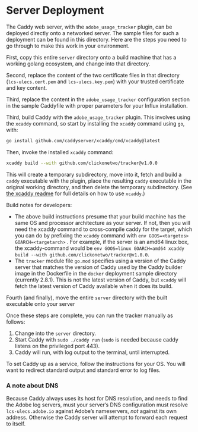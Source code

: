 # Server Deployment

The Caddy web server, with the `adobe_usage_tracker` plugin, can be deployed directly onto a networked server. The sample files for such a deployment can be found in this directory. Here are the steps you need to go through to make this work in your environment.

First, copy this entire `server` directory onto a build machine that has a working golang ecosystem, and change into that directory.

Second, replace the content of the two certificate files in that directory (`lcs-ulecs.cert.pem` and `lcs-ulecs.key.pem`) with your trusted certificate and key content.

Third, replace the content in the `adobe_usage_tracker` configuration section in the sample Caddyfile with proper parameters for your Influx installation.

Third, build Caddy with the `adobe_usage_tracker` plugin.  This involves using the `xcaddy` command, so start by installing the `xcaddy` command using `go`,  with:

```bash
go install github.com/caddyserver/xcaddy/cmd/xcaddy@latest
```

Then, invoke the installed `xcaddy` command:

```bash
xcaddy build --with github.com/clickonetwo/tracker@v1.0.0
```

This will create a temporary subdirectory, move into it, fetch and build a `caddy` executable with the plugin, place the resulting `caddy` executable in the original working directory, and then delete the temporary subdirectory.  (See [the xcaddy readme](https://github.com/caddyserver/xcaddy) for full details on how to use `xcaddy`.)

Build notes for developers:

* The above build instructions presume that your build machine has the same OS and processor architecture as your server.  If not, then you will need the xcaddy command to cross-compile caddy for the target, which you can do by prefixing the `xcaddy` command with `env GOOS=<targetos> GOARCH=<targetarch>` .  For example, if the server is an amd64 linux box, the xcaddy-command would be `env GOOS=linux GOARCH=amd64 xcaddy build --with github.com/clickonetwo/tracker@v1.0.0`.
* The `tracker` module file `go.mod` specifies using a version of the Caddy server that matches the version of Caddy used by the Caddy builder image in the Dockerfile in the `docker` deployment sample directory (currently 2.8.1). This is not the latest version of Caddy, but `xcaddy` will fetch the latest version of Caddy available when it does its build.

Fourth (and finally), move the entire `server` directory with the built executable onto your server

Once these steps are complete, you can run the tracker manually as follows:

1. Change into the `server` directory.
2. Start Caddy with `sudo ./caddy run`  (`sudo` is needed because caddy listens on the privileged port 443).
3. Caddy will run, with log output to the terminal, until interrupted.

To set Caddy up as a service, follow the instructions for your OS.  You will want to redirect standard output and standard error to log files.

### A note about DNS

Because Caddy always uses its host for DNS resolution, and needs to find the Adobe log servers, must your server’s DNS configuration must resolve `lcs-ulecs.adobe.io` against Adobe’s nameservers, *not* against its own address. Otherwise the Caddy server will attempt to forward each request to itself.

